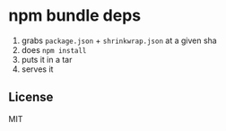 # npm bundle deps

1. grabs `package.json` + `shrinkwrap.json` at a given sha
2. does `npm install`
3. puts it in a tar
4. serves it


## License
MIT
